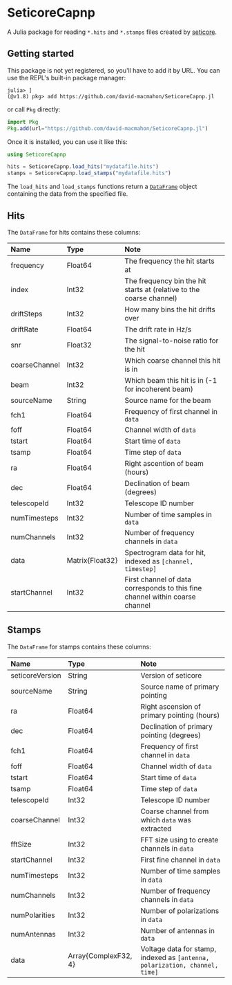 # SeticoreCapnp

A Julia package for reading `*.hits` and `*.stamps` files created by
[seticore](https://github.com/lacker/seticore.git).

## Getting started

This package is not yet registered, so you'll have to add it by URL.  You can
use the REPL's built-in package manager:

```
julia> ]
(@v1.8) pkg> add https://github.com/david-macmahon/SeticoreCapnp.jl
```

or call `Pkg` directly:

```julia
import Pkg
Pkg.add(url="https://github.com/david-macmahon/SeticoreCapnp.jl")
```

Once it is installed, you can use it like this:

```julia
using SeticoreCapnp

hits = SeticoreCapnp.load_hits("mydatafile.hits")
stamps = SeticoreCapnp.load_stamps("mydatafile.hits")
```

The `load_hits` and `load_stamps` functions return a
[`DataFrame`](https://dataframes.juliadata.org/stable/) object containing the
data from the specified file.

## Hits

The `DataFrame` for hits contains these columns:

| Name          |  Type           | Note                                                                         |
|:--------------|:----------------|:-----------------------------------------------------------------------------|
| frequency     | Float64         | The frequency the hit starts at                                              |
| index         | Int32           | The frequency bin the hit starts at (relative to the coarse channel)         |
| driftSteps    | Int32           | How many bins the hit drifts over                                            |
| driftRate     | Float64         | The drift rate in Hz/s                                                       |
| snr           | Float32         | The signal-to-noise ratio for the hit                                        |
| coarseChannel | Int32           | Which coarse channel this hit is in                                          |
| beam          | Int32           | Which beam this hit is in (-1 for incoherent beam)                           |
| sourceName    | String          | Source name for the beam                                                     |
| fch1          | Float64         | Frequency of first channel in `data`                                         |
| foff          | Float64         | Channel width of `data`                                                      |
| tstart        | Float64         | Start time of `data`                                                         |
| tsamp         | Float64         | Time step of `data`                                                          |
| ra            | Float64         | Right ascention of beam (hours)                                              |
| dec           | Float64         | Declination of beam (degrees)                                                |
| telescopeId   | Int32           | Telescope ID number                                                          |
| numTimesteps  | Int32           | Number of time samples in `data`                                             |
| numChannels   | Int32           | Number of frequency channels in `data`                                       |
| data          | Matrix{Float32} | Spectrogram data for hit, indexed as `[channel, timestep]`                   |
| startChannel  | Int32           | First channel of data corresponds to this fine channel within coarse channel |

## Stamps

The `DataFrame` for stamps contains these columns:

| Name            | Type                 | Note                                                                        |
|:----------------|:---------------------|:----------------------------------------------------------------------------|
| seticoreVersion | String               | Version of seticore                                                         |
| sourceName      | String               | Source name of primary pointing                                             |
| ra              | Float64              | Right ascension of primary pointing (hours)                                 |
| dec             | Float64              | Declination of primary pointing (degrees)                                   |
| fch1            | Float64              | Frequency of first channel in `data`                                        |
| foff            | Float64              | Channel width of `data`                                                     |
| tstart          | Float64              | Start time of `data`                                                        |
| tsamp           | Float64              | Time step of `data`                                                         |
| telescopeId     | Int32                | Telescope ID number                                                         |
| coarseChannel   | Int32                | Coarse channel from which `data` was extracted                              |
| fftSize         | Int32                | FFT size using to create channels in `data`                                 |
| startChannel    | Int32                | First fine channel in `data`                                                |
| numTimesteps    | Int32                | Number of time samples in `data`                                            |
| numChannels     | Int32                | Number of frequency channels in `data`                                      |
| numPolarities   | Int32                | Number of polarizations in `data`                                           |
| numAntennas     | Int32                | Number of antennas in `data`                                                |
| data            | Array{ComplexF32, 4} | Voltage data for stamp, indexed as `[antenna, polarization, channel, time]` |

